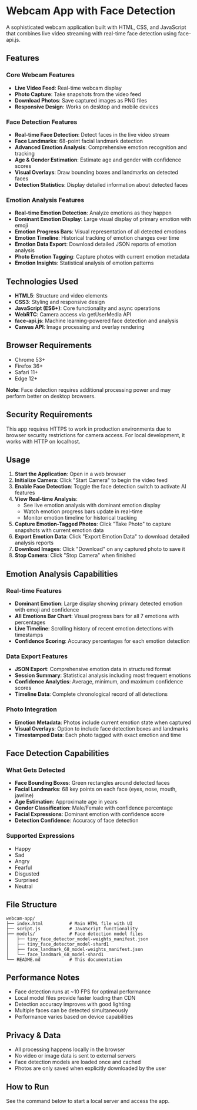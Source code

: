 # Webcam App with Face Detection

A sophisticated webcam application built with HTML, CSS, and JavaScript that combines live video streaming with real-time face detection using face-api.js.

## Features

### Core Webcam Features
- **Live Video Feed**: Real-time webcam display
- **Photo Capture**: Take snapshots from the video feed
- **Download Photos**: Save captured images as PNG files
- **Responsive Design**: Works on desktop and mobile devices

### Face Detection Features
- **Real-time Face Detection**: Detect faces in the live video stream
- **Face Landmarks**: 68-point facial landmark detection
- **Advanced Emotion Analysis**: Comprehensive emotion recognition and tracking
- **Age & Gender Estimation**: Estimate age and gender with confidence scores
- **Visual Overlays**: Draw bounding boxes and landmarks on detected faces
- **Detection Statistics**: Display detailed information about detected faces

### Emotion Analysis Features
- **Real-time Emotion Detection**: Analyze emotions as they happen
- **Dominant Emotion Display**: Large visual display of primary emotion with emoji
- **Emotion Progress Bars**: Visual representation of all detected emotions
- **Emotion Timeline**: Historical tracking of emotion changes over time
- **Emotion Data Export**: Download detailed JSON reports of emotion analysis
- **Photo Emotion Tagging**: Capture photos with current emotion metadata
- **Emotion Insights**: Statistical analysis of emotion patterns

## Technologies Used

- **HTML5**: Structure and video elements
- **CSS3**: Styling and responsive design
- **JavaScript (ES6+)**: Core functionality and async operations
- **WebRTC**: Camera access via getUserMedia API
- **face-api.js**: Machine learning-powered face detection and analysis
- **Canvas API**: Image processing and overlay rendering

## Browser Requirements

- Chrome 53+
- Firefox 36+
- Safari 11+
- Edge 12+

**Note**: Face detection requires additional processing power and may perform better on desktop browsers.

## Security Requirements

This app requires HTTPS to work in production environments due to browser security restrictions for camera access. For local development, it works with HTTP on localhost.

## Usage

1. **Start the Application**: Open in a web browser
2. **Initialize Camera**: Click "Start Camera" to begin the video feed
3. **Enable Face Detection**: Toggle the face detection switch to activate AI features
4. **View Real-time Analysis**: 
   - See live emotion analysis with dominant emotion display
   - Watch emotion progress bars update in real-time
   - Monitor emotion timeline for historical tracking
5. **Capture Emotion-Tagged Photos**: Click "Take Photo" to capture snapshots with current emotion data
6. **Export Emotion Data**: Click "Export Emotion Data" to download detailed analysis reports
7. **Download Images**: Click "Download" on any captured photo to save it
8. **Stop Camera**: Click "Stop Camera" when finished

## Emotion Analysis Capabilities

### Real-time Features
- **Dominant Emotion**: Large display showing primary detected emotion with emoji and confidence
- **All Emotions Bar Chart**: Visual progress bars for all 7 emotions with percentages
- **Live Timeline**: Scrolling history of recent emotion detections with timestamps
- **Confidence Scoring**: Accuracy percentages for each emotion detection

### Data Export Features
- **JSON Export**: Comprehensive emotion data in structured format
- **Session Summary**: Statistical analysis including most frequent emotions
- **Confidence Analytics**: Average, minimum, and maximum confidence scores
- **Timeline Data**: Complete chronological record of all detections

### Photo Integration
- **Emotion Metadata**: Photos include current emotion state when captured
- **Visual Overlays**: Option to include face detection boxes and landmarks
- **Timestamped Data**: Each photo tagged with exact emotion and time

## Face Detection Capabilities

### What Gets Detected
- **Face Bounding Boxes**: Green rectangles around detected faces
- **Facial Landmarks**: 68 key points on each face (eyes, nose, mouth, jawline)
- **Age Estimation**: Approximate age in years
- **Gender Classification**: Male/Female with confidence percentage
- **Facial Expressions**: Dominant emotion with confidence score
- **Detection Confidence**: Accuracy of face detection

### Supported Expressions
- Happy
- Sad
- Angry
- Fearful
- Disgusted
- Surprised
- Neutral

## File Structure

```
webcam-app/
├── index.html          # Main HTML file with UI
├── script.js           # JavaScript functionality
├── models/             # Face detection model files
│   ├── tiny_face_detector_model-weights_manifest.json
│   ├── tiny_face_detector_model-shard1
│   ├── face_landmark_68_model-weights_manifest.json
│   └── face_landmark_68_model-shard1
└── README.md           # This documentation
```

## Performance Notes

- Face detection runs at ~10 FPS for optimal performance
- Local model files provide faster loading than CDN
- Detection accuracy improves with good lighting
- Multiple faces can be detected simultaneously
- Performance varies based on device capabilities

## Privacy & Data

- All processing happens locally in the browser
- No video or image data is sent to external servers
- Face detection models are loaded once and cached
- Photos are only saved when explicitly downloaded by the user

## How to Run

See the command below to start a local server and access the app.